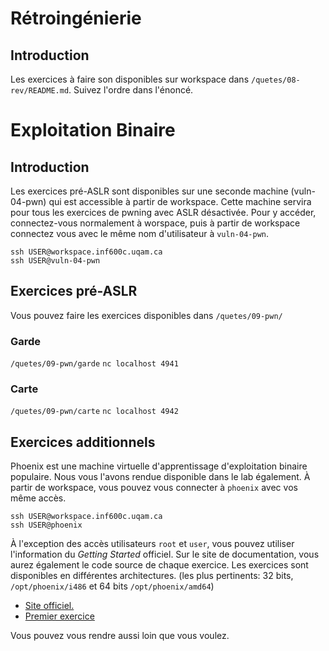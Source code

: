 # Rétroingénierie
## Introduction
Les exercices à faire son disponibles sur workspace dans `/quetes/08-rev/README.md`. Suivez l'ordre dans l'énoncé.
# Exploitation Binaire
## Introduction
Les exercices pré-ASLR sont disponibles sur une seconde machine (vuln-04-pwn) qui est accessible à partir de workspace. Cette machine servira pour tous les exercices de pwning avec ASLR désactivée. Pour y accéder, connectez-vous normalement à worspace, puis à partir de workspace connectez vous avec le même nom d'utilisateur à `vuln-04-pwn`.

```
ssh USER@workspace.inf600c.uqam.ca
ssh USER@vuln-04-pwn
```

## Exercices pré-ASLR
Vous pouvez faire les exercices disponibles dans `/quetes/09-pwn/`

### Garde
`/quetes/09-pwn/garde`
`nc localhost 4941`
### Carte
`/quetes/09-pwn/carte`
`nc localhost 4942`

<!--
### Rouge
`/quetes/09-pwn/rouge`
`nc localhost 4943`

Rouge était initialement fait pour se réussir avec ASLR activé. Vous pouvez donc également l'essayer directement sur workspace lorsque nous aurons couvert ASLR en classe.
-->

## Exercices additionnels
Phoenix est une machine virtuelle d'apprentissage d'exploitation binaire populaire. Nous vous l'avons rendue disponible dans le lab également. À partir de workspace, vous pouvez vous connecter à `phoenix` avec vos même accès.

```
ssh USER@workspace.inf600c.uqam.ca
ssh USER@phoenix
```

À l'exception des accès utilisateurs `root` et `user`, vous pouvez utiliser l'information du *Getting Started* officiel. Sur le site de documentation, vous aurez également le code source de chaque exercice. Les exercices sont disponibles en différentes architectures. (les plus pertinents: 32 bits, `/opt/phoenix/i486` et 64 bits `/opt/phoenix/amd64`)

- [Site officiel.](http://exploit.education/phoenix/getting-started/)
- [Premier exercice](http://exploit.education/phoenix/stack-zero/)

Vous pouvez vous rendre aussi loin que vous voulez.
